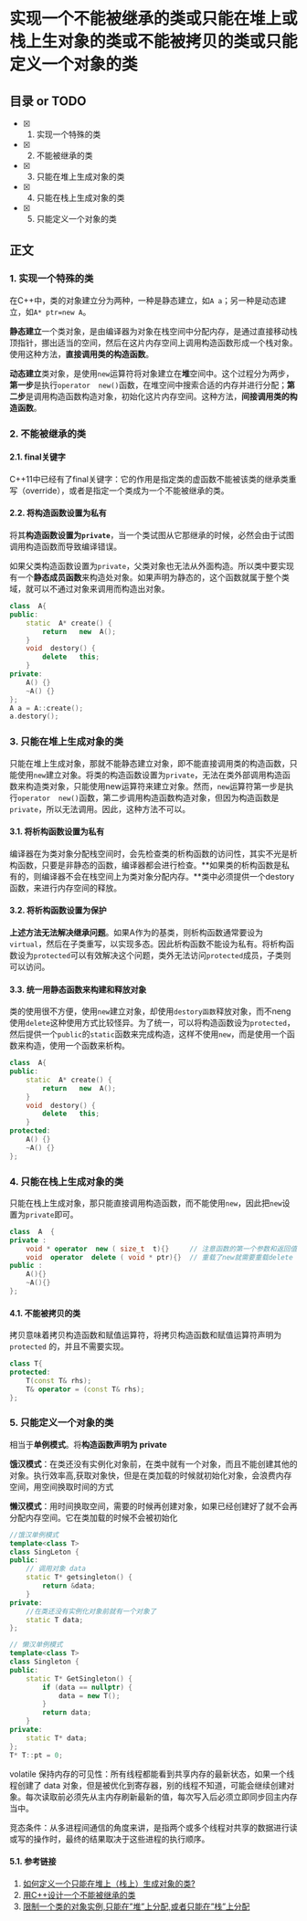 # 实现一个不能被继承的类或只能在堆上或栈上生对象的类或不能被拷贝的类或只能定义一个对象的类

## 目录 or TODO

- [x] 1. 实现一个特殊的类
- [x] 2. 不能被继承的类
- [x] 3. 只能在堆上生成对象的类
- [x] 4. 只能在栈上生成对象的类
- [x] 5. 只能定义一个对象的类

## 正文

### 1. 实现一个特殊的类

在C++中，类的对象建立分为两种，一种是静态建立，如`A a`；另一种是动态建立，如`A* ptr=new A`。 

**静态建立**一个类对象，是由编译器为对象在栈空间中分配内存，是通过直接移动栈顶指针，挪出适当的空间，然后在这片内存空间上调用构造函数形成一个栈对象。使用这种方法，**直接调用类的构造函数**。 

**动态建立**类对象，是使用`new`运算符将对象建立在**堆**空间中。这个过程分为两步，**第一步**是执行`operator  new()`函数，在堆空间中搜索合适的内存并进行分配；**第二步**是调用构造函数构造对象，初始化这片内存空间。这种方法，**间接调用类的构造函数**。

### 2. 不能被继承的类

#### 2.1. final关键字

C++11中已经有了final关键字：它的作用是指定类的虚函数不能被该类的继承类重写（override），或者是指定一个类成为一个不能被继承的类。

#### 2.2. 将构造函数设置为私有

将其**构造函数设置为`private`**，当一个类试图从它那继承的时候，必然会由于试图调用构造函数而导致编译错误。

如果父类构造函数设置为`private`，父类对象也无法从外面构造。所以类中要实现有一个**静态成员函数**来构造处对象。如果声明为静态的，这个函数就属于整个类域，就可以不通过对象来调用而构造出对象。

```c++
class  A{
public:
	static  A* create() {
		return   new  A();
	}
	void  destory() {
		delete   this;
	}
private:
	A() {}
	~A() {}
};
A a = A::create();
a.destory();
```

### 3. 只能在堆上生成对象的类

只能在堆上生成对象，那就不能静态建立对象，即不能直接调用类的构造函数，只能使用`new`建立对象。将类的构造函数设置为`private`，无法在类外部调用构造函数来构造类对象，只能使用new运算符来建立对象。然而，`new`运算符第一步是执行`operator  new()`函数，第二步调用构造函数构造对象，但因为构造函数是`private`，所以无法调用。因此，这种方法不可以。

#### 3.1. 将析构函数设置为私有

编译器在为类对象分配栈空间时，会先检查类的析构函数的访问性，其实不光是析构函数，只要是非静态的函数，编译器都会进行检查。**如果类的析构函数是私有的，则编译器不会在栈空间上为类对象分配内存。**类中必须提供一个destory函数，来进行内存空间的释放。

#### 3.2. 将析构函数设置为保护

**上述方法无法解决继承问题**。如果A作为的基类，则析构函数通常要设为`virtual`，然后在子类重写，以实现多态。因此析构函数不能设为私有。将析构函数设为`protected`可以有效解决这个问题，类外无法访问`protected`成员，子类则可以访问。 

#### 3.3. 统一用静态函数来构建和释放对象

类的使用很不方便，使用`new`建立对象，却使用`destory函数`释放对象，而不neng 使用`delete`这种使用方式比较怪异。为了统一，可以将构造函数设为`protected`，然后提供一个`public`的`static`函数来完成构造，这样不使用`new`，而是使用一个函数来构造，使用一个函数来析构。

```c++
class  A{
public:
	static  A* create() {
		return   new  A();
	}
	void  destory() {
		delete   this;
	}
protected:
	A() {}
	~A() {}
};
```

### 4. 只能在栈上生成对象的类

只能在栈上生成对象，那只能直接调用构造函数，而不能使用`new`，因此把`new`设置为`private`即可。

```c++
class  A  {  
private :  
    void * operator  new ( size_t  t){}		// 注意函数的第一个参数和返回值都是固定的 
    void  operator  delete ( void * ptr){}  // 重载了new就需要重载delete   
public :  
    A(){}  
    ~A(){}  
}; 
```

#### 4.1. 不能被拷贝的类

拷贝意味着拷贝构造函数和赋值运算符，将拷贝构造函数和赋值运算符声明为 `protected` 的，并且不需要实现。

```c++
class T{
protected: 
	T(const T& rhs);
	T& operator = (const T& rhs);
};
```

### 5. 只能定义一个对象的类

相当于**单例模式**。将**构造函数声明为 private** 

**饿汉模式**：在类还没有实例化对象前，在类中就有一个对象，而且不能创建其他的对象。执行效率高,获取对象快，但是在类加载的时候就初始化对象，会浪费内存空间，用空间换取时间的方式

**懒汉模式**：用时间换取空间，需要的时候再创建对象，如果已经创建好了就不会再分配内存空间。它在类加载的时候不会被初始化

```c++
//饿汉单例模式
template<class T>
class SingLeton {
public:
    // 调用对象 data
    static T* getsingleton() {
        return &data;
    }
private:
    //在类还没有实例化对象前就有一个对象了
    static T data;
};

// 懒汉单例模式
template<class T>
class Singleton {
public:
    static T* GetSingleton() {
        if (data == nullptr) {
            data = new T();
        }
        return data;
    }
private:
    static T* data;
};
T* T::pt = 0;
```

volatile 保持内存的可见性：所有线程都能看到共享内存的最新状态，如果一个线程创建了 data 对象，但是被优化到寄存器，别的线程不知道，可能会继续创建对象。每次读取前必须先从主内存刷新最新的值，每次写入后必须立即同步回主内存当中。

竞态条件：从多进程间通信的角度来讲，是指两个或多个线程对共享的数据进行读或写的操作时，最终的结果取决于这些进程的执行顺序。

#### 5.1. 参考链接

1. [ 如何定义一个只能在堆上（栈上）生成对象的类?](https://www.nowcoder.com/questionTerminal/0a584aa13f804f3ea72b442a065a7618)
2. [用C++设计一个不能被继承的类](https://www.cnblogs.com/luxiaoxun/archive/2013/06/07/3124948.html)
3. [限制一个类的对象实例,只能在”堆”上分配,或者只能在”栈”上分配](https://www.codenong.com/cs100136544/)

